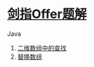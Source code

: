 # [剑指Offer题解](<https://www.nowcoder.com/ta/coding-interviews>)

Java

1. [二维数组中的查找](01%20二维数组中的查找/README.md) 
2. [替换数组](02%20替换空格/README.md) 

